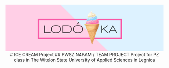<div align="center">
  <br>
<img src="Images/Frame 2.png" alt="logo" width="550" style="text-aling: center;" />
  <br>
# ICE CREAM Project
## PWSZ N4PAM / TEAM PROJECT 
Project for PZ class in The Witelon State University of Applied Sciences in Legnica
  
</div>
